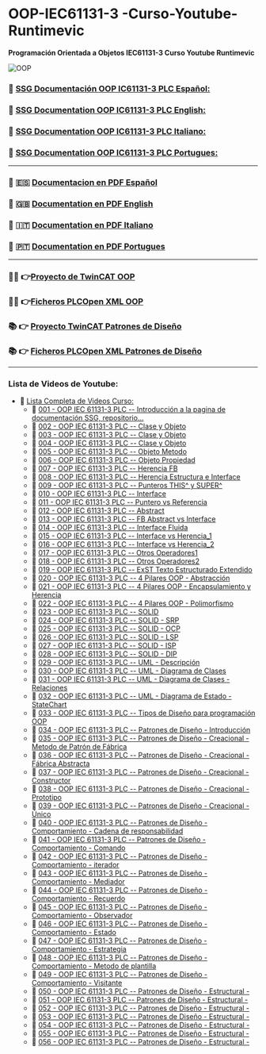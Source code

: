 # OOP-IEC61131-3 -Curso-Youtube-Runtimevic

 **Programación Orientada a Objetos IEC61131-3 Curso Youtube Runtimevic**

![OOP](./Assets/OOP_3DD.png)

### :link: [SSG Documentación OOP IC61131-3 PLC Español:](https://runtimevic.github.io/OOP-IEC61131-3--Curso-Youtube/es)
### :link: [SSG Documentation OOP IC61131-3 PLC English:](https://runtimevic.github.io/OOP-IEC61131-3--Curso-Youtube/en)
### :link: [SSG Documentation OOP IC61131-3 PLC Italiano:](https://runtimevic.github.io/OOP-IEC61131-3--Curso-Youtube/it/)
### :link: [SSG Documentation OOP IC61131-3 PLC Portugues:](https://runtimevic.github.io/OOP-IEC61131-3--Curso-Youtube/pt/)
***
### 📃 :es: [Documentacion en PDF Español](https://github.com/runtimevic/OOP-IEC61131-3--Curso-Youtube/blob/gh-pages/document-es.pdf)
### 📃 :uk: [Documentation en PDF English](https://github.com/runtimevic/OOP-IEC61131-3--Curso-Youtube/blob/gh-pages/document-en.pdf)
### 📃 :it: [Documentation en PDF Italiano](https://github.com/runtimevic/OOP-IEC61131-3--Curso-Youtube/blob/gh-pages/document-it.pdf)
### 📃 :portugal: [Documentation en PDF Portugues](https://github.com/runtimevic/OOP-IEC61131-3--Curso-Youtube/blob/gh-pages/document-pt.pdf)
***
### :woman_student: 👉[Proyecto de TwinCAT OOP](https://github.com/runtimevic/OOP-IEC61131-3--Curso-Youtube/tree/master/TC3_OOP)
### :man_student: 👉[Ficheros PLCOpen XML OOP](https://github.com/runtimevic/OOP-IEC61131-3--Curso-Youtube/tree/master/Ficheros_PLCOpen_XML)
### 📚 👉 [Proyecto TwinCAT Patrones de Diseño](https://github.com/runtimevic/OOP-IEC61131-3--Curso-Youtube/tree/master/TC3_Design_Patterns)
### 📚 👉 [Ficheros PLCOpen XML Patrones de Diseño](https://github.com/runtimevic/OOP-IEC61131-3--Curso-Youtube/tree/master/Ficheros_PLCOpen_XML_Design_Patterns)
***
### Lista de Videos de Youtube:
- :link: [Lista Completa de Videos Curso:](https://youtube.com/playlist?list=PLEfi_hUmmSjFpfdJ6yw3B9yj7dWHYkHmQ)
    - :link: [001 - OOP IEC 61131-3 PLC -- Introducción a la pagina de documentación SSG, repositorio...](https://www.youtube.com/watch?v=a7eNCefcjGM)
    - 🔗 [002 - OOP IEC 61131-3 PLC -- Clase y Objeto](https://youtu.be/3IudQIj1noo)
    - 🔗 [003 - OOP IEC 61131-3 PLC -- Clase y Objeto](https://youtu.be/lchxx28wwXM)
    - 🔗 [004 - OOP IEC 61131-3 PLC -- Clase y Objeto](https://youtu.be/jGtGV9icvO0)
    - 🔗 [005 - OOP IEC 61131-3 PLC -- Objeto Metodo](https://youtu.be/fa0tUTICVF0)
    - 🔗 [006 - OOP IEC 61131-3 PLC -- Objeto Propiedad](https://youtu.be/Ci7FExNF7vQ)
    - 🔗 [007 - OOP IEC 61131-3 PLC -- Herencia FB](https://youtu.be/-twPN0jTrKA)
    - 🔗 [008 - OOP IEC 61131-3 PLC -- Herencia Estructura e Interface](https://youtu.be/G0suYh_bz0o)
    - 🔗 [009 - OOP IEC 61131-3 PLC -- Punteros THIS^ y SUPER^](https://youtu.be/S3YdAHyBc6I)
    - 🔗 [010 - OOP IEC 61131-3 PLC -- Interface](https://youtu.be/ix0Amyg9RcU)
    - 🔗 [011 - OOP IEC 61131-3 PLC -- Puntero vs Referencia](https://youtu.be/AnJZmwQWaYQ)
    - 🔗 [012 - OOP IEC 61131-3 PLC -- Abstract](https://youtu.be/-Jq0jg0foo4)
    - 🔗 [013 - OOP IEC 61131-3 PLC -- FB Abstract vs Interface](https://youtu.be/b-KRLmblh6g)
    - 🔗 [014 - OOP IEC 61131-3 PLC -- Interface Fluida](https://youtu.be/k_VFBLGBUKk)
    - 🔗 [015 - OOP IEC 61131-3 PLC -- Interface vs Herencia_1](https://youtu.be/etY-NtkZ85w)
    - 🔗 [016 - OOP IEC 61131-3 PLC -- Interface vs Herencia_2](https://youtu.be/gFJN7x_m4to)
    - 🔗 [017 - OOP IEC 61131-3 PLC -- Otros Operadores1](https://youtu.be/uf7BIFNQmYE)
    - 🔗 [018 - OOP IEC 61131-3 PLC -- Otros Operadores2](https://youtu.be/rJUqVwoA2d8)
    - 🔗 [019 - OOP IEC 61131-3 PLC -- ExST Texto Estructurado Extendido](https://youtu.be/W-eTB0hzIZQ)
    - 🔗 [020 - OOP IEC 61131-3 PLC -- 4 Pilares OOP - Abstracción](https://youtu.be/uUZbgOKnSx4)
    - 🔗 [021 - OOP IEC 61131-3 PLC -- 4 Pilares OOP - Encapsulamiento y Herencia](https://youtu.be/g-QWxy-CsOY)
    - 🔗 [022 - OOP IEC 61131-3 PLC -- 4 Pilares OOP - Polimorfismo](https://youtu.be/KIU-Vm11CEc)
    - 🔗 [023 - OOP IEC 61131-3 PLC -- SOLID](https://youtu.be/biuO9x512Zs)
    - 🔗 [024 - OOP IEC 61131-3 PLC -- SOLID - SRP](https://youtu.be/bJgXdnHDmrk)
    - 🔗 [025 - OOP IEC 61131-3 PLC -- SOLID - OCP](https://youtu.be/75WajVrs6Wo)
    - 🔗 [026 - OOP IEC 61131-3 PLC -- SOLID - LSP](https://youtu.be/tnghQbIPHs0)
    - 🔗 [027 - OOP IEC 61131-3 PLC -- SOLID - ISP](https://youtu.be/LnHT4FySEuc)
    - 🔗 [028 - OOP IEC 61131-3 PLC -- SOLID - DIP](https://youtu.be/Bh-9GLcksPQ)
    - 🔗 [029 - OOP IEC 61131-3 PLC -- UML - Descripción](https://youtu.be/vKxAeP34hGI)
    - 🔗 [030 - OOP IEC 61131-3 PLC -- UML - Diagrama de Clases](https://youtu.be/s2NV8Yt_rdY)
    - 🔗 [031 - OOP IEC 61131-3 PLC -- UML - Diagrama de Clases - Relaciones](https://youtu.be/2cPa-f8-BFY)
    - 🔗 [032 - OOP IEC 61131-3 PLC -- UML - Diagrama de Estado - StateChart](https://youtu.be/Gq_wvuDBgZ4)
    - 🔗 [033 - OOP IEC 61131-3 PLC -- Tipos de Diseño para programación OOP](https://youtu.be/k2PBfaXRzoI)
    - 🔗 [034 - OOP IEC 61131-3 PLC -- Patrones de Diseño - Introducción](https://youtu.be/vjWoPhHb6K0)
    - 🔗 [035 - OOP IEC 61131-3 PLC -- Patrones de Diseño - Creacional - Metodo de Patrón de Fábrica](https://youtu.be/jDiO6LqCqzo)
    - 🔗 [036 - OOP IEC 61131-3 PLC -- Patrones de Diseño - Creacional - Fábrica Abstracta](https://youtu.be/YKSCzbzmOMU)
    - 🔗 [037 - OOP IEC 61131-3 PLC -- Patrones de Diseño - Creacional - Constructor](https://youtu.be/lYHHAKN07-s)
    - 🔗 [038 - OOP IEC 61131-3 PLC -- Patrones de Diseño - Creacional - Prototipo](https://youtu.be/SPrTKD648ng)
    - 🔗 [039 - OOP IEC 61131-3 PLC -- Patrones de Diseño - Creacional - Único](https://youtu.be/Y0SI90RvwPc)
    - 🔗 [040 - OOP IEC 61131-3 PLC -- Patrones de Diseño - Comportamiento - Cadena de responsabilidad]()
    - 🔗 [041 - OOP IEC 61131-3 PLC -- Patrones de Diseño - Comportamiento - Comando]()
    - 🔗 [042 - OOP IEC 61131-3 PLC -- Patrones de Diseño - Comportamiento - iterador]()
    - 🔗 [043 - OOP IEC 61131-3 PLC -- Patrones de Diseño - Comportamiento - Mediador]()
    - 🔗 [044 - OOP IEC 61131-3 PLC -- Patrones de Diseño - Comportamiento - Recuerdo]()
    - 🔗 [045 - OOP IEC 61131-3 PLC -- Patrones de Diseño - Comportamiento - Observador]()
    - 🔗 [046 - OOP IEC 61131-3 PLC -- Patrones de Diseño - Comportamiento - Estado]()
    - 🔗 [047 - OOP IEC 61131-3 PLC -- Patrones de Diseño - Comportamiento - Estrategia]()
    - 🔗 [048 - OOP IEC 61131-3 PLC -- Patrones de Diseño - Comportamiento - Metodo de plantilla]()
    - 🔗 [049 - OOP IEC 61131-3 PLC -- Patrones de Diseño - Comportamiento - Visitante]()
    - 🔗 [050 - OOP IEC 61131-3 PLC -- Patrones de Diseño - Estructural - ]()
    - 🔗 [051 - OOP IEC 61131-3 PLC -- Patrones de Diseño - Estructural - ]()
    - 🔗 [052 - OOP IEC 61131-3 PLC -- Patrones de Diseño - Estructural - ]()
    - 🔗 [053 - OOP IEC 61131-3 PLC -- Patrones de Diseño - Estructural - ]()
    - 🔗 [054 - OOP IEC 61131-3 PLC -- Patrones de Diseño - Estructural - ]()
    - 🔗 [055 - OOP IEC 61131-3 PLC -- Patrones de Diseño - Estructural - ]()
    - 🔗 [056 - OOP IEC 61131-3 PLC -- Patrones de Diseño - Estructural - ]()
